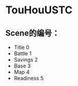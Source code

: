 # **TouHouUSTC**
## Scene的编号：
- Title  0
 - Battle  1
 - Savings  2
 - Base  3
 - Map  4
 - Readiness  5

